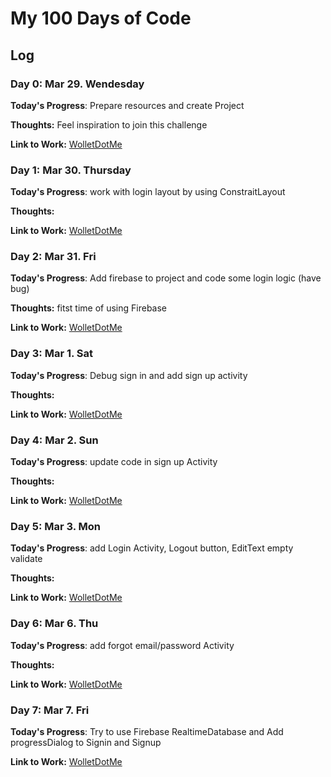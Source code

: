 # My 100 Days of Code
## Log
### Day 0: Mar 29. Wendesday

**Today's Progress**: Prepare resources and create Project

**Thoughts:** Feel inspiration to join this challenge 

**Link to Work:** [WolletDotMe](https://goo.gl/lAa2XG)

### Day 1: Mar 30. Thursday

**Today's Progress**: work with login layout by using ConstraitLayout

**Thoughts:** 

**Link to Work:** [WolletDotMe](https://goo.gl/kaCjOH)

### Day 2: Mar 31. Fri

**Today's Progress**: Add firebase to project and code some login logic (have bug)

**Thoughts:** fitst time of using Firebase 

**Link to Work:** [WolletDotMe](https://github.com/Tedev555/WolletDotMe/commit/06d1f38ac5f42617bbf3bcf8fa0d3aeacab1937e)

### Day 3: Mar 1. Sat

**Today's Progress**: Debug sign in and add sign up activity

**Thoughts:** 

**Link to Work:** [WolletDotMe](https://goo.gl/XNsJ1N)

### Day 4: Mar 2. Sun

**Today's Progress**: update code in sign up Activity

**Thoughts:** 

**Link to Work:** [WolletDotMe](https://goo.gl/kUUf1Z)

### Day 5: Mar 3. Mon

**Today's Progress**: add Login Activity, Logout button, EditText empty validate

**Thoughts:** 

**Link to Work:** [WolletDotMe](https://goo.gl/IJjCBs)

### Day 6: Mar 6. Thu

**Today's Progress**: add forgot email/password Activity

**Thoughts:** 

**Link to Work:** [WolletDotMe](https://goo.gl/NcsgnY)

### Day 7: Mar 7. Fri

**Today's Progress**: Try to use Firebase RealtimeDatabase and Add progressDialog to Signin and Signup

**Link to Work:** [WolletDotMe](https://goo.gl/TY6cew)


